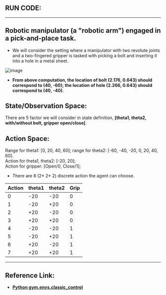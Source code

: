 ## RUN CODE: 


 _________________________________
## Robotic manipulator (a "robotic arm") engaged in a pick-and-place task.  

 - We will consider the setting where a manipulator with two revolute joints and a two-fingered gripper is tasked with picking a bolt and inserting it into a hole in a metal sheet. 

 ![image](https://user-images.githubusercontent.com/88390140/134245843-25476f5f-8d81-4c2a-9347-408065b37b60.png)

 - **From above computation, the location of bolt (2.176, 0.643) should correspond to (40, -60); the location of hole (2.266, 0.643) should correspond to (40, -40).** 


## State/Observation Space: 
There are 5 factor we will consider in state definition, **[theta1, theta2, with/without bolt, gripper open/close]**. 

## Action Space: 
Range for theta1: [0, 20, 40, 60]; range for theta2: [-60, -40, -20, 0, 20, 40, 60].         
Action for theta1, theta2: [-20, 20];   
Action for gripper: [Open/0, Close/1];                    
   
- There are 8 (2* 2* 2) discrete action the agent can choose.     

Action|theta1|theta2|Grip
----|----|----|----
0 |-20| -20| 0 
1 |-20| +20| 0 
2 |+20| -20| 0 
3 |+20| +20| 0 
4 |-20| -20| 1
5 |-20| +20| 1 
6 |+20| -20| 1 
7 |+20| +20| 1 

__________________________________

## Reference Link:
 - [**Python gym.envs.classic_control**](https://www.programcreek.com/python/index/8261/gym.envs.classic_control)
